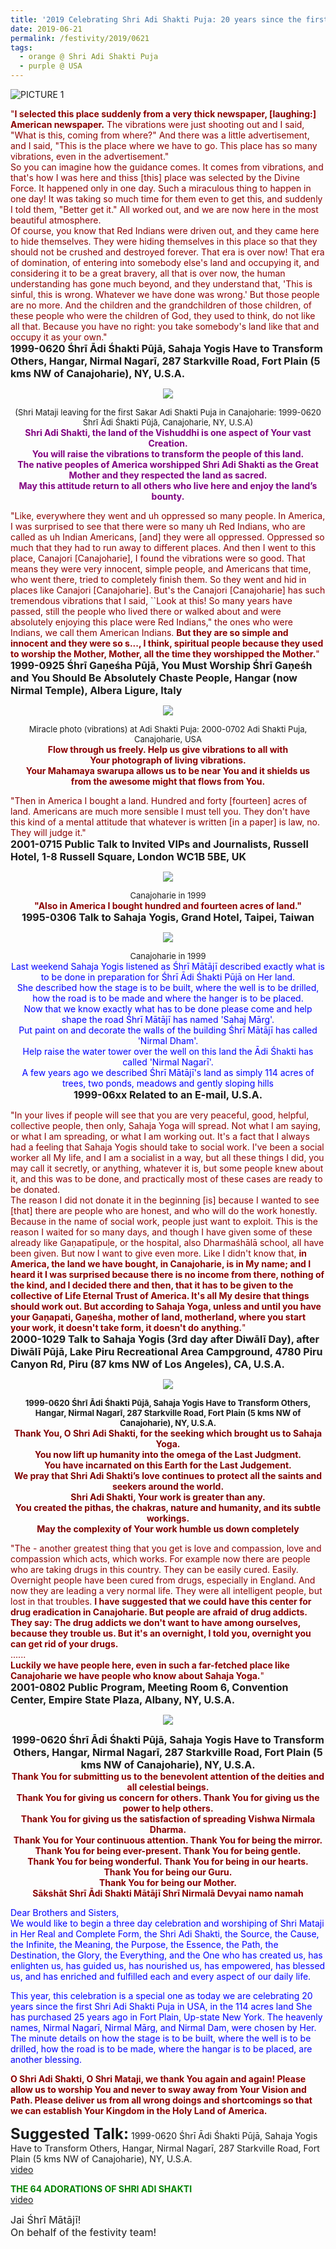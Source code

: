 ```yaml
---
title: '2019 Celebrating Shri Adi Shakti Puja: 20 years since the first Shri Adi Shakti Puja in USA, in the 114 acres land She has purchased 25 years ago in Fort Plain, Up-state New York'
date: 2019-06-21
permalink: /festivity/2019/0621
tags:
  - orange @ Shri Adi Shakti Puja
  - purple @ USA
---
```


![PICTURE 1](/images/image1.png)

<p>
<font color="DarkRed">"<b>I selected this place suddenly from a very thick newspaper, [laughing:] American newspaper.</b> The vibrations were just shooting out and I said, "What is this, coming from where?" And there was a little advertisement, and I said, "This is the place where we have to go. This place has so many vibrations, even in the advertisement."<br>
So you can imagine how the guidance comes. It comes from vibrations, and that's how I was here and thiss [this] place was selected by the Divine Force. It happened only in one day. Such a miraculous thing to happen in one day! It was taking so much time for them even to get this, and suddenly I told them, "Better get it." All worked out, and we are now here in the most beautiful atmosphere.<br>
Of course, you know that Red Indians were driven out, and they came here to hide themselves. They were hiding themselves in this place so that they should not be crushed and destroyed forever. That era is over now! That era of domination, of entering into somebody else's land and occupying it, and considering it to be a great bravery, all that is over now, the human understanding has gone much beyond, and they understand that, 'This is sinful, this is wrong. Whatever we have done was wrong.' But those people are no more. And the children and the grandchildren of those children, of these people who were the children of God, they used to think, do not like all that. Because you have no right: you take somebody's land like that and occupy it as your own."</font><br>
<font size="+0"><b>1999-0620 Śhrī Ādi Śhakti Pūjā, Sahaja Yogis Have to Transform Others, Hangar, Nirmal Nagarī, 287 Starkville Road, Fort Plain (5 kms NW of Canajoharie), NY, U.S.A.</b></font>
</p>

<div style="text-align: center"><img src="/images/image153.png" /></div>

<p style="text-align:center;">
<font size="-1">(Shri Mataji leaving for the first Sakar Adi Shakti Puja in Canajoharie: 1999-0620 Śhrī Ādi Śhakti Pūjā, Canajoharie, NY, U.S.A)</font><br>
<font color="Purple"><b>Shri Adi Shakti, the land of the Vishuddhi is one aspect of Your vast Creation.<br>
You will raise the vibrations to transform the people of this land.<br>
The native peoples of America worshipped Shri Adi Shakti as the Great Mother and they respected the land as sacred.<br> 
May this attitude return to all others who live here and enjoy the land’s bounty.</b></font><br>
</p>

<p>
<font color="DarkRed">"Like, everywhere they went and uh oppressed so many people. In America, I was surprised to see that there were so many uh Red Indians, who are called as uh Indian Americans, [and] they were all oppressed. Oppressed so much that they had to run away to different places. And then I went to this place, Canajori [Canajoharie], I found the vibrations were so good. That means they were very innocent, simple people, and Americans that time, who went there, tried to completely finish them. So they went and hid in places like Canajori [Canajoharie]. But's the Canajori [Canajoharie] has such tremendous vibrations that I said, ``Look at this! So many years have passed, still the people who lived there or walked about and were absolutely enjoying this place were Red Indians," the ones who were Indians, we call them American Indians. <b>But they are so simple and innocent and they were so s..., I think, spiritual people because they used to worship the Mother, Mother, all the time they worshipped the Mother.</b>"</font><br>
<font size="+0"><b>1999-0925 Śhrī Gaṇeśha Pūjā, You Must Worship Śhrī Gaṇeśh and You Should Be Absolutely Chaste People, Hangar (now Nirmal Temple), Albera Ligure, Italy</b></font>
</p>

<div style="text-align: center"><img src="/images/image154.png" /></div>

<p style="text-align:center;">
<font size="-1">Miracle photo (vibrations) at Adi Shakti Puja: 2000-0702 Adi Shakti Puja, Canajoharie, USA</font><br>
<font color="DarkRed"><b>Flow through us freely. Help us give vibrations to all with<br>
Your photograph of living vibrations.<br>
Your Mahamaya swarupa allows us to be near You and it shields us<br> 
from the awesome might that flows from You.</b></font><br> 
</p>

<p>
<font color="DarkRed">"Then in America I bought a land. Hundred and forty [fourteen] acres of land. Americans are much more sensible I must tell you. They don't have this kind of a mental attitude that whatever is written [in a paper] is law, no. They will judge it."</font><br>
<font size="+0"><b>2001-0715 Public Talk to Invited VIPs and Journalists, Russell Hotel, 1-8 Russell Square, London WC1B 5BE, UK</b></font>
</p>

<div style="text-align: center"><img src="https://pub-1e517d8c73a64c9c82977d676b1fff72.r2.dev/image155.png" /></div>

<p style="text-align:center;">
<font size="-1">Canajoharie in 1999</font><br>
<font color="DarkRed"><b>"Also in America I bought hundred and fourteen acres of land."</b></font><br>
<font size="+0"><b>1995-0306 Talk to Sahaja Yogis, Grand Hotel, Taipei, Taiwan</b></font>
</p>

<div style="text-align: center"><img src="/images/image156.png" /></div>

<p style="text-align:center;">
<font size="-1">Canajoharie in 1999</font><br>
<font color="blue">Last weekend Sahaja Yogis listened as Śhrī Mātājī described exactly what is to be done in preparation for Śhrī Ādi Śhakti Pūjā on Her land.<br> 
She described how the stage is to be built, where the well is to be drilled, how the road is to be made and where the hanger is to be placed.<br>
Now that we know exactly what has to be done please come and help shape the road Śhrī Mātājī has named 'Sahaj Mārg'.<br>
Put paint on and decorate the walls of the building Śhrī Mātājī has called 'Nirmal Dham'.<br>
Help raise the water tower over the well on this land the Ādi Śhakti has called 'Nirmal Nagarī'.<br>
A few years ago we described Śhrī Mātājī's land as simply 114 acres of trees, two ponds, meadows and gently sloping hills</font><br>
<font size="+0"><b>1999-06xx Related to an E-mail, U.S.A.</b></font>
</p>

<p>
<font color="DarkRed">"In your lives if people will see that you are very peaceful, good, helpful, collective people, then only, Sahaja Yoga will spread. Not what I am saying, or what I am spreading, or what I am working out. It's a fact that I always had a feeling that Sahaja Yogis should take to social work. I've been a social worker all My life, and I am a socialist in a way, but all these things I did, you may call it secretly, or anything, whatever it is, but some people knew about it, and this was to be done, and practically most of these cases are ready to be donated.<br> 
The reason I did not donate it in the beginning [is] because I wanted to see [that] there are people who are honest, and who will do the work honestly. Because in the name of social work, people just want to exploit. This is the reason I waited for so many days, and though I have given some of these already like Gaṇapatīpuḷe, or the hospital, also Dharmaśhālā school, all have been given. But now I want to give even more. Like I didn't know that, <b>in America, the land we have bought, in Canajoharie, is in My name; and I heard it I was surprised because there is no income from there, nothing of the kind, and I decided there and then, that it has to be given to the collective of Life Eternal Trust of America. It's all My desire that things should work out. But according to Sahaja Yoga, unless and until you have your Gaṇapati, Gaṇeśha, mother of land, motherland, where you start your work, it doesn't take form, it doesn't do anything.</b>"</font><br>
<font size="+0"><b>2000-1029 Talk to Sahaja Yogis (3rd day after Diwālī Day), after Diwālī Pūjā, Lake Piru Recreational Area Campground, 4780 Piru Canyon Rd, Piru (87 kms NW of Los Angeles), CA, U.S.A.</b></font>
</p>

<div style="text-align: center"><img src="/images/image157.png" /></div>

<p style="text-align:center;">
<font size="-1"><b>1999-0620 Śhrī Ādi Śhakti Pūjā, Sahaja Yogis Have to Transform Others, Hangar, Nirmal Nagarī, 287 Starkville Road, Fort Plain (5 kms NW of Canajoharie), NY, U.S.A.</b></font><br>
<font color="Maroon"><b>Thank You, O Shri Adi Shakti, for the seeking which brought us to Sahaja Yoga.<br>
You now lift up humanity into the omega of the Last Judgment.<br>
You have incarnated on this Earth for the Last Judgement.<br>
We pray that Shri Adi Shakti’s love continues to protect all the saints and seekers around the world.<br>
Shri Adi Shakti, Your work is greater than any.<br>
You created the pithas, the chakras, nature and humanity, and its subtle workings.<br>
May the complexity of Your work humble us down completely</b></font>
</p>

<p>
<font color="DarkRed">"The - another greatest thing that you get is love and compassion, love and compassion which acts, which works. For example now there are people who are taking drugs in this country. They can be easily cured. Easily. Overnight people have been cured from drugs, especially in England. And now they are leading a very normal life. They were all intelligent people, but lost in that troubles. <b>I have suggested that we could have this center for drug eradication in Canajoharie. But people are afraid of drug addicts. They say: The drug addicts we don't want to have among ourselves, because they trouble us. But it's an overnight, I told you, overnight you can get rid of your drugs.</b><br>
......<br>
<b>Luckily we have people here, even in such a far-fetched place like Canajoharie we have people who know about Sahaja Yoga.</b>"</font><br>
<font size="+0"><b>2001-0802 Public Program, Meeting Room 6, Convention Center, Empire State Plaza, Albany, NY, U.S.A.</b></font>
</p>

<div style="text-align: center"><img src="/images/image158.png" /></div>

<p style="text-align:center;">
<font size="+0"><b>1999-0620 Śhrī Ādi Śhakti Pūjā, Sahaja Yogis Have to Transform Others, Hangar, Nirmal Nagarī, 287 Starkville Road, Fort Plain (5 kms NW of Canajoharie), NY, U.S.A.</b></font><br>
<font color="DarkRed"><b>Thank You for submitting us to the benevolent attention of the deities and all celestial beings.<br> 
Thank You for giving us concern for others. Thank You for giving us the power to help others.<br>
Thank You for giving us the satisfaction of spreading Vishwa Nirmala Dharma.<br>
Thank You for Your continuous attention. Thank You for being the mirror.<br>
Thank You for being ever-present. Thank You for being gentle.<br>
Thank You for being wonderful. Thank You for being in our hearts.<br>
Thank You for being our Guru.<br>
Thank You for being our Mother.<br>
Sākshāt Shrī Ādi Shakti Mātājī Shrī Nirmalā Devyai namo namah</b></font><br>
</p>

<p>
<font color="blue">Dear Brothers and Sisters,<br>
We would like to begin a three day celebration and worshiping of Shri Mataji in Her Real and Complete Form, the Shri Adi Shakti, the Source, the Cause, the Infinite, the Meaning, the Purpose, the Essence, the Path, the Destination, the Glory, the Everything, and the One who has created us, has enlighten us, has guided us, has nourished us, has empowered, has blessed us, and has enriched and fulfilled each and every aspect of our daily life.</font><br>
</p>

<p>
<font color="blue">This year, this celebration is a special one as today we are celebrating 20 years since the first Shri Adi Shakti Puja in USA, in the 114 acres land She has purchased 25 years ago in Fort Plain, Up-state New York. The heavenly names, Nirmal Nagarī, Nirmal Mārg, and Nirmal Dam, were chosen by Her. The minute details on how the stage is to be built, where the well is to be drilled, how the road is to be made, where the hangar is to be placed, are another blessing.</font><br>
</p>

<p>
<font color="DarkRed"><b>O Shri Adi Shakti, O Shri Mataji, we thank You again and again! Please allow us to worship You and never to sway away from Your Vision and Path. Please deliver us from all wrong doings and shortcomings so that we can establish Your Kingdom in the Holy Land of America.</b></font>
</p>

<font size="+2"><b>Suggested Talk:</b></font> 1999-0620 Śhrī Ādi Śhakti Pūjā, Sahaja Yogis Have to Transform Others, Hangar, Nirmal Nagarī, 287 Starkville Road, Fort Plain (5 kms NW of Canajoharie), NY, U.S.A.<br><a href="https://seven-teams.github.io/Videos_Links.html"> video</a><br>

<p>
<font color="green"><b>THE 64 ADORATIONS OF SHRI ADI SHAKTI</b></font><br>
<a href="https://seven-teams.github.io/Videos_Links.html"> video</a><br>
</p>

<p>
<font size="+0">Jai Śhrī Mātājī!<br>
On behalf of the festivity team!</font>
</p>